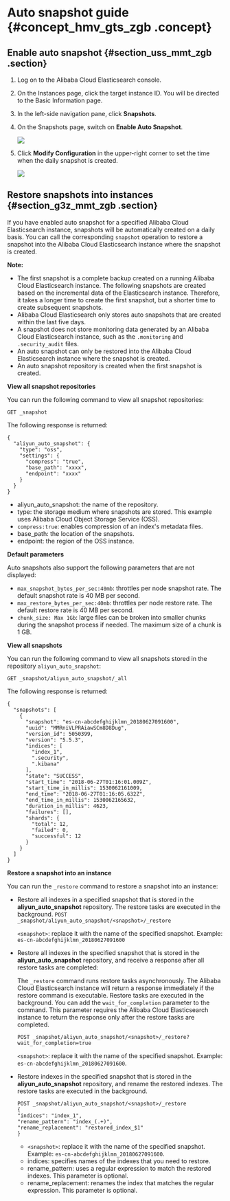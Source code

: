# Auto snapshot guide {#concept_hmv_gts_zgb .concept}

## Enable auto snapshot {#section_uss_mmt_zgb .section}

1.  Log on to the Alibaba Cloud Elasticsearch console.
2.  On the Instances page, click the target instance ID. You will be directed to the Basic Information page.
3.  In the left-side navigation pane, click **Snapshots**.
4.  On the Snapshots page, switch on **Enable Auto Snapshot**.

    ![](http://static-aliyun-doc.oss-cn-hangzhou.aliyuncs.com/assets/img/134300/155497474840202_en-US.png)

5.  Click **Modify Configuration** in the upper-right corner to set the time when the daily snapshot is created.

    ![](http://static-aliyun-doc.oss-cn-hangzhou.aliyuncs.com/assets/img/134300/155497474840203_en-US.png)


## Restore snapshots into instances {#section_g3z_mmt_zgb .section}

If you have enabled auto snapshot for a specified Alibaba Cloud Elasticsearch instance, snapshots will be automatically created on a daily basis. You can call the corresponding `snapshot` operation to restore a snapshot into the Alibaba Cloud Elasticsearch instance where the snapshot is created.

**Note:** 

-   The first snapshot is a complete backup created on a running Alibaba Cloud Elasticsearch instance. The following snapshots are created based on the incremental data of the Elasticsearch instance. Therefore, it takes a longer time to create the first snapshot, but a shorter time to create subsequent snapshots.
-   Alibaba Cloud Elasticsearch only stores auto snapshots that are created within the last five days.
-   A snapshot does not store monitoring data generated by an Alibaba Cloud Elasticsearch instance, such as the `.monitoring` and `.security_audit` files.
-   An auto snapshot can only be restored into the Alibaba Cloud Elasticsearch instance where the snapshot is created.
-   An auto snapshot repository is created when the first snapshot is created.

**View all snapshot repositories**

You can run the following command to view all snapshot repositories:

`GET _snapshot`

The following response is returned:

```
{
  "aliyun_auto_snapshot": {
    "type": "oss",
    "settings": {
      "compress": "true",
      "base_path": "xxxx",
      "endpoint": "xxxx"
    }
  }
}
```

-   aliyun\_auto\_snapshot: the name of the repository.
-   type: the storage medium where snapshots are stored. This example uses Alibaba Cloud Object Storage Service \(OSS\).
-   `compress:true`: enables compression of an index's metadata files.
-   base\_path: the location of the snapshots.
-   endpoint: the region of the OSS instance.

**Default parameters**

Auto snapshots also support the following parameters that are not displayed:

-   `max_snapshot_bytes_per_sec:40mb`: throttles per node snapshot rate. The default snapshot rate is 40 MB per second.
-   `max_restore_bytes_per_sec:40mb`: throttles per node restore rate. The default restore rate is 40 MB per second.
-   `chunk_size: Max 1Gb`: large files can be broken into smaller chunks during the snapshot process if needed. The maximum size of a chunk is 1 GB.

**View all snapshots**

You can run the following command to view all snapshots stored in the repository `aliyun_auto_snapshot`:

`GET _snapshot/aliyun_auto_snapshot/_all`

The following response is returned:

```
{
  "snapshots": [ 
    {
      "snapshot": "es-cn-abcdefghijklmn_20180627091600",
      "uuid": "MMRniVLPRAiawSCm8D8Dug",
      "version_id": 5050399,
      "version": "5.5.3",
      "indices": [
        "index_1",
        ".security",
        ".kibana"
      ],
      "state": "SUCCESS",
      "start_time": "2018-06-27T01:16:01.009Z",
      "start_time_in_millis": 1530062161009,
      "end_time": "2018-06-27T01:16:05.632Z",
      "end_time_in_millis": 1530062165632,
      "duration_in_millis": 4623,
      "failures": [],
      "shards": {
        "total": 12,
        "failed": 0,
        "successful": 12
      }
    }
  ]
}
```

**Restore a snapshot into an instance**

You can run the `_restore` command to restore a snapshot into an instance:

-   Restore all indexes in a specified snapshot that is stored in the **aliyun\_auto\_snapshot** repository. The restore tasks are executed in the background. `POST _snapshot/aliyun_auto_snapshot/<snapshot>/_restore`

    `<snapshot>`: replace it with the name of the specified snapshot. Example: `es-cn-abcdefghijklmn_20180627091600`

-   Restore all indexes in the specified snapshot that is stored in the **aliyun\_auto\_snapshot** repository, and receive a response after all restore tasks are completed:

    The `_restore` command runs restore tasks asynchronously. The Alibaba Cloud Elasticsearch instance will return a response immediately if the restore command is executable. Restore tasks are executed in the background. You can add the `wait_for_completion` parameter to the command. This parameter requires the Alibaba Cloud Elasticsearch instance to return the response only after the restore tasks are completed.

    `POST _snapshot/aliyun_auto_snapshot/<snapshot>/_restore? wait_for_completion=true`

    `<snapshot>`: replace it with the name of the specified snapshot. Example: `es-cn-abcdefghijklmn_20180627091600`.

-   Restore indexes in the specified snapshot that is stored in the **aliyun\_auto\_snapshot** repository, and rename the restored indexes. The restore tasks are executed in the background.

    ```
    POST _snapshot/aliyun_auto_snapshot/<snapshot>/_restore 
    {
    "indices": "index_1",
    "rename_pattern": "index_(.+)",
    "rename_replacement": "restored_index_$1"
    }
    ```

    -   `<snapshot>`: replace it with the name of the specified snapshot. Example: `es-cn-abcdefghijklmn_20180627091600`.
    -   indices: specifies names of the indexes that you need to restore.
    -   rename\_pattern: uses a regular expression to match the restored indexes. This parameter is optional.
    -   rename\_replacement: renames the index that matches the regular expression. This parameter is optional.

